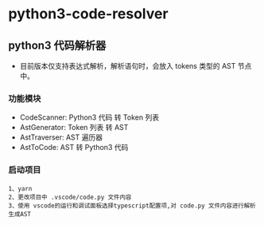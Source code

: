 # python3-code-resolver

## python3 代码解析器

- 目前版本仅支持表达式解析，解析语句时，会放入 tokens 类型的 AST 节点中。

### 功能模块

- CodeScanner: Python3 代码 转 Token 列表
- AstGenerator: Token 列表 转 AST
- AstTraverser: AST 遍历器
- AstToCode: AST 转 Python3 代码

### 启动项目

```
1、yarn
2、更改项目中 .vscode/code.py 文件内容
3、使用 vscode的运行和调试面板选择typescript配置项,对 code.py 文件内容进行解析生成AST
```
